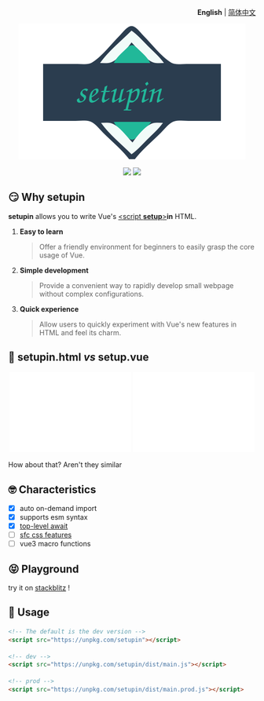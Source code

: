 <p align="right">
  <b>English</b> | <a href="./README.zh-CN.md">简体中文</a>
</p>

<p align="center"><img src="./doc/logo.svg"></p>

<p align="center">
  <a href="https://npmjs.com/package/setupin"><img src="https://img.shields.io/npm/v/setupin?color=orange"></a>
  <a href="https://stackblitz.com/edit/setupin"><img src="https://img.shields.io/badge/Open%20in%20StackBlitz-blue"></a>
</p>

## 😏 Why setupin

**setupin** allows you to write Vue's [\<script **setup**\>](https://vuejs.org/api/sfc-script-setup.html)**in** HTML.

1. **Easy to learn**
   > Offer a friendly environment for beginners to easily grasp the core usage of Vue.
2. **Simple development**
   > Provide a convenient way to rapidly develop small webpage without complex configurations.
3. **Quick experience**
   > Allow users to quickly experiment with Vue's new features in HTML and feel its charm.

## 🤯 setupin.html _vs_ setup.vue

<p align="center">
  <img src="./doc/setup.vue.svg" width="49%">
  <img src="./doc/setupin.html.svg" width="49%">
</p>

How about that? Aren't they similar

## 🤓 Characteristics

- [x] auto on-demand import
- [x] supports esm syntax
- [x] [top-level await](https://vuejs.org/api/sfc-script-setup.html#top-level-await)
- [ ] [sfc css features](https://vuejs.org/api/sfc-css-features.html)
- [ ] vue3 macro functions

## 😝 Playground

try it on
[stackblitz](https://stackblitz.com/edit/setupin?file=index.html)
!

## 🥰 Usage

```html
<!-- The default is the dev version -->
<script src="https://unpkg.com/setupin"></script>

<!-- dev -->
<script src="https://unpkg.com/setupin/dist/main.js"></script>

<!-- prod -->
<script src="https://unpkg.com/setupin/dist/main.prod.js"></script>
```
